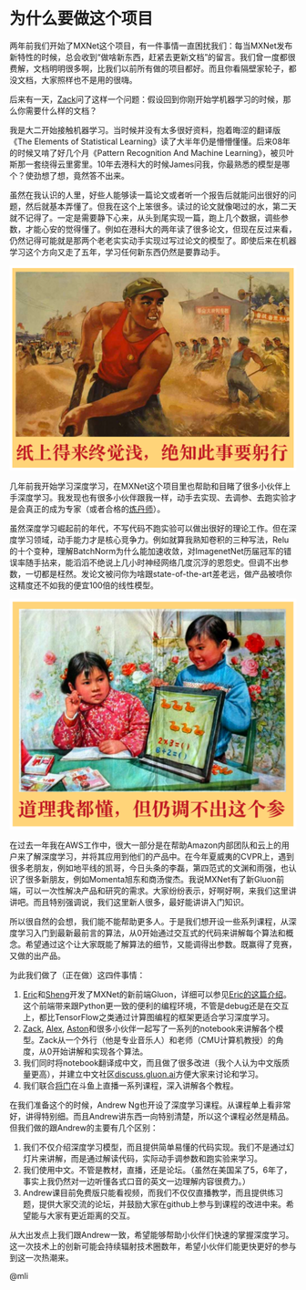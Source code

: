 # 为什么要做这个项目

两年前我们开始了MXNet这个项目，有一件事情一直困扰我们：每当MXNet发布新特性的时候，总会收到“做啥新东西，赶紧去更新文档”的留言。我们曾一度都很费解，文档明明很多啊，比我们以前所有做的项目都好。而且你看隔壁家轮子，都没文档，大家照样也不是用的很嗨。

后来有一天，[Zack](http://zacklipton.com/)问了这样一个问题：假设回到你刚开始学机器学习的时候，那么你需要什么样的文档？

我是大二开始接触机器学习。当时候并没有太多很好资料，抱着晦涩的翻译版《The Elements of Statistical Learning》读了大半年仍是懵懵懂懂。后来08年的时候又啃了好几个月《Pattern Recognition And Machine Learning》，被贝叶斯那一套绕得云里雾里。10年去港科大的时候James问我，你最熟悉的模型是哪个？使劲想了想，竟然答不出来。

虽然在我认识的人里，好些人能够读一篇论文或者听一个报告后就能问出很好的问题，然后就基本弄懂了。但我在这个上笨很多。读过的论文就像喝过的水，第二天就不记得了。一定是需要静下心来，从头到尾实现一篇，跑上几个数据，调些参数，才能心安的觉得懂了。例如在港科大的两年读了很多论文，但现在反过来看，仍然记得可能就是那两个老老实实动手实现过写过论文的模型了。即使后来在机器学习这个方向又走了五年，学习任何新东西仍然是要靠动手。

![](../img/why1.png)

几年前我开始学习深度学习，在MXNet这个项目里也帮助和目睹了很多小伙伴上手深度学习。我发现也有很多小伙伴跟我一样，动手去实现、去调参、去跑实验才是会真正的成为专家（或者合格的[炼丹师](https://zhuanlan.zhihu.com/p/23781756)）。

虽然深度学习崛起前的年代，不写代码不跑实验可以做出很好的理论工作。但在深度学习领域，动手能力才是核心竞争力。例如就算我熟知卷积的三种写法，Relu的十个变种，理解BatchNorm为什么能加速收敛，对ImagenetNet历届冠军的错误率随手拈来，能滔滔不绝说上几小时神经网络几度沉浮的恩怨史。但调不出参数，一切都是枉然。发论文被问你为啥跟state-of-the-art差老远，做产品被喷你这精度还不如我的便宜100倍的线性模型。

![](../img/why2.png)

在过去一年我在AWS工作中，很大一部分是在帮助Amazon内部团队和云上的用户来了解深度学习，并将其应用到他们的产品中。在今年夏威夷的CVPR上，遇到很多老朋友，例如地平线的凯哥，今日头条的李磊，第四范式的文渊和雨强，也认识了很多新朋友，例如Momenta旭东和商汤俊杰。我说MXNet有了新Gluon前端，可以一次性解决产品和研究的需求。大家纷纷表示，好啊好啊，来我们这里讲讲吧。而且特别强调说，我们这里新人很多，最好能讲讲入门知识。

所以很自然的会想，我们能不能帮助更多人。于是我们想开设一些系列课程，从深度学习入门到最新最前言的算法，从0开始通过交互式的代码来讲解每个算法和概念。希望通过这个让大家既能了解算法的细节，又能调得出参数。既赢得了竞赛，又做的出产品。

为此我们做了（正在做）这四件事情：

1. [Eric](https://github.com/piiswrong)和[Sheng](https://github.com/szha)开发了MXNet的新前端Gluon，详细可以参见[Eric的这篇介绍](https://zhuanlan.zhihu.com/p/28648399)。这个前端带来跟Python更一致的便利的编程环境，不管是debug还是在交互上，都比TensorFlow之类通过计算图编程的框架更适合学习深度学习。
2. [Zack](https://github.com/zackchase), [Alex](https://alex.smola.org/), [Aston](https://github.com/astonzhang)和很多小伙伴一起写了一系列的notebook来讲解各个模型。Zack从一个外行（他是专业音乐人）和老师（CMU计算机教授）的角度，从0开始讲解和实现各个算法。
3. 我们同时将notebook翻译成中文，而且做了很多改进（我个人认为中文版质量更高），并建立中文社区[discuss.gluon.ai](http://discuss.gluon.ai)方便大家来讨论和学习。
4. 我们联合[将门](http://www.thejiangmen.com/)在斗鱼上直播一系列课程，深入讲解各个教程。

在我们准备这个的时候，Andrew Ng也开设了深度学习课程。从课程单上看非常好，讲得特别细。而且Andrew讲东西一向特别清楚，所以这个课程必然是精品。但我们做的跟Andrew的主要有几个区别：

1. 我们不仅介绍深度学习模型，而且提供简单易懂的代码实现。我们不是通过幻灯片来讲解，而是通过解读代码，实际动手调参数和跑实验来学习。
2. 我们使用中文。不管是教材，直播，还是论坛。（虽然在美国呆了5，6年了，事实上我仍然对一边听懂各式口音的英文一边理解内容很费力。）
3. Andrew课目前免费版只能看视频，而我们不仅仅直播教学，而且提供练习题，提供大家交流的论坛，并鼓励大家在github上参与到课程的改进中来。希望能与大家有更近距离的交互。

从大出发点上我们跟Andrew一致，希望能够帮助小伙伴们快速的掌握深度学习。这一次技术上的创新可能会持续辐射技术圈数年，希望小伙伴们能更快更好的参与到这一次热潮来。

@mli

